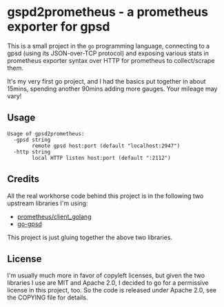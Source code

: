 gspd2prometheus - a prometheus exporter for gpsd
================================================

This is a small project in the `go` programming language, connecting to
a gpsd (using its JSON-over-TCP protocol) and exposing various stats in
prometheus exporter syntax over HTTP for prometheus to collect/scrape
them.

It's my very first go project, and I had the basics put together in
about 15mins, spending another 90mins adding more gauges.  Your mileage may vary!

Usage
-----

```
Usage of gpsd2prometheus:
  -gpsd string
        remote gpsd host:port (default "localhost:2947")
  -http string
        local HTTP listen host:port (default ":2112")
```


Credits
-------

All the real workhorse code behind this project is in the following two
upstream libraries I'm using:

* [prometheus/client_golang](https://github.com/prometheus/client_golang)
* [go-gpsd](https://github.com/stratoberry/go-gpsd)

This project is just gluing together the above two libraries.

License
-------

I'm usually much more in favor of copyleft licenses, but given the two
libraries I use are MIT and Apache 2.0, I decided to go for a permissive
license in this project, too.  So the code is released under Apache 2.0,
see the COPYING file for details.
